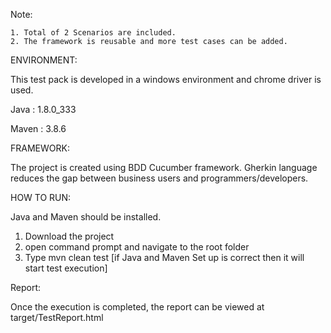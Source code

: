 Note:

	1. Total of 2 Scenarios are included. 
	2. The framework is reusable and more test cases can be added.

ENVIRONMENT:

This test pack is developed in a windows environment and chrome driver is used.

Java : 1.8.0_333

Maven : 3.8.6

FRAMEWORK:

The project is created using BDD Cucumber framework. Gherkin language reduces the gap between business users and
programmers/developers.

HOW TO RUN:

Java and Maven should be installed. 

1. Download the project
2. open command prompt and navigate to the root folder 
3. Type mvn clean test [if Java and Maven Set up is correct then it will start test execution]


Report:

Once the execution is completed, the report can be viewed at target/TestReport.html
